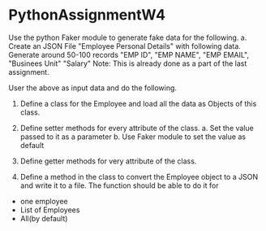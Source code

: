 # PythonAssignmentW4
Use the python Faker module to generate fake data for the following.
	a. Create an JSON File "Employee Personal Details" with following data. Generate around 50-100 records
		"EMP ID", "EMP NAME", "EMP EMAIL", "Businees Unit" "Salary"
Note: This is already done as a part of the last assignment.

User the above as input data and do the following.

1. Define a class for the Employee and load all the data as Objects of this class.

2. Define setter methods for every attribute of the class.
   a. Set the value passed to it as a parameter
   b. Use Faker module to set the value as default

3. Define getter methods for very attribute of the class.

4. Define a method in the class to convert the Employee object to a JSON and write it to a file.
The function should be able to do it for 
* one employee
* List of Employees 
* All(by default)
